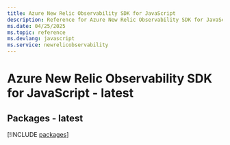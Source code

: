 ```yaml
---
title: Azure New Relic Observability SDK for JavaScript
description: Reference for Azure New Relic Observability SDK for JavaScript
ms.date: 04/25/2025
ms.topic: reference
ms.devlang: javascript
ms.service: newrelicobservability
---
```

# Azure New Relic Observability SDK for JavaScript - latest
## Packages - latest
[!INCLUDE [packages](new-relic-observability-index.md)]